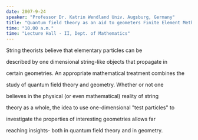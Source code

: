 ```yaml
---
date: 2007-9-24
speaker: "Professor Dr. Katrin Wendland Univ. Augsburg, Germany"
title: "Quantum field theory as an aid to geometers Finite Element Methods"
time: "10.00 a.m." 
time: "Lecture Hall - II, Dept. of Mathematics"
---
```

String theorists believe that elementary particles can be

   described by one dimensional string-like objects that propagate in

   certain geometries. An appropriate mathematical treatment combines the

   study of quantum field theory and geometry. Whether or not one

   believes in the physical (or even mathematical) reality of string

   theory as a whole, the idea to use one-dimensional "test particles" to

   investigate the properties of interesting geometries allows far

   reaching insights- both in quantum field theory and in geometry.
